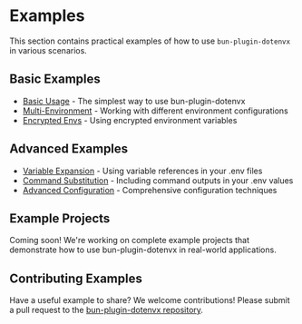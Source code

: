 # Examples

This section contains practical examples of how to use `bun-plugin-dotenvx` in various scenarios.

## Basic Examples

- [Basic Usage](./basic-usage.md) - The simplest way to use bun-plugin-dotenvx
- [Multi-Environment](./multi-environment.md) - Working with different environment configurations
- [Encrypted Envs](./encrypted-envs.md) - Using encrypted environment variables

## Advanced Examples

- [Variable Expansion](./variable-expansion.md) - Using variable references in your .env files
- [Command Substitution](./command-substitution.md) - Including command outputs in your .env values
- [Advanced Configuration](./advanced-configuration.md) - Comprehensive configuration techniques

## Example Projects

Coming soon! We're working on complete example projects that demonstrate how to use bun-plugin-dotenvx in real-world applications.

## Contributing Examples

Have a useful example to share? We welcome contributions! Please submit a pull request to the [bun-plugin-dotenvx repository](https://github.com/stacksjs/bun-plugin-dotenvx).
